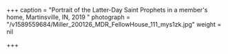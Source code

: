 +++
caption = "Portrait of the Latter-Day Saint Prophets in a member's home, Martinsville, IN, 2019 "
photograph = "/v1589559684/Miller_200126_MDR_FellowHouse_111_mys1zk.jpg"
weight = nil

+++
